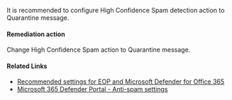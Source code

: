 It is recommended to configure High Confidence Spam detection action to Quarantine message.

#### Remediation action
Change High Confidence Spam action to Quarantine message.

#### Related Links

* [Recommended settings for EOP and Microsoft Defender for Office 365](https://aka.ms/orca-atpp-docs-6) 
* [Microsoft 365 Defender Portal - Anti-spam settings](https://security.microsoft.com/antispam)
